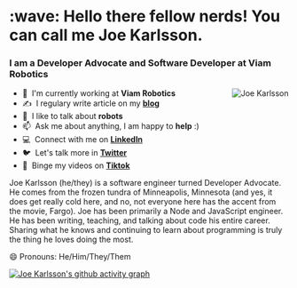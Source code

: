<h1 align="left" id="suhailkakar-title">:wave: Hello there fellow nerds! You can call me Joe Karlsson.</h1>
<h3 align="left">I am a Developer Advocate and Software Developer at Viam Robotics</h3>

<a href="#suhailkakar-title">
  <img src="https://github-readme-stats.vercel.app/api?username=joekarlsson&show_icons=true&theme=react&count_private=true&include_all_commits=true" alt="Joe Karlsson" align="right" />
</a>

- :office: &nbsp;I'm currently working at **Viam Robotics**
- :writing_hand: &nbsp;I regulary write article on my **[blog]**
- :speech_balloon: &nbsp;I like to talk about **robots**
- :mailbox: &nbsp;Ask me about anything, I am happy to **help** :)
- :computer: &nbsp;Connect with me on **[LinkedIn]**
- :bird: &nbsp;Let's talk more in **[Twitter]**
- 🕺 &nbsp;Binge my videos on **[Tiktok]**


Joe Karlsson (he/they) is a software engineer turned Developer Advocate. He comes from the frozen tundra of Minneapolis, Minnesota (and yes, it does get really cold here, and no, not everyone here has the accent from the movie, Fargo). Joe has been primarily a Node and JavaScript engineer. He has been writing, teaching, and talking about code his entire career. Sharing what he knows and continuing to learn about programming is truly the thing he loves doing the most.

😄 Pronouns: He/Him/They/Them

[![Joe Karlsson's github activity graph](https://activity-graph.herokuapp.com/graph?username=joekarlsson&theme=react-dark)](https://github.com/joekarlsson)

[linkedin]: https://www.linkedin.com/in/joekarlsson/ "LinkedIn"
[twitter]: https://twitter.com/JoeKarlsson1 "Twitter"
[tiktok]: https://www.tiktok.com/@joekarlsson "TikTok"
[blog]: https://www.joekarlsson.com/ "Blog"
[SingleStore]: https://www.singlestore.com/ "SingleStore"
